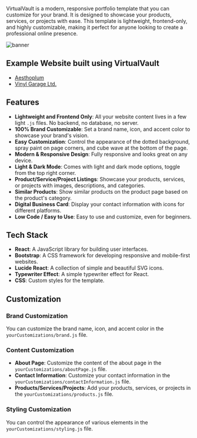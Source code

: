 VirtualVault is a modern, responsive portfolio template that you can customize for your brand. It is designed to showcase your products, services, or projects with ease. This template is lightweight, frontend-only, and highly customizable, making it perfect for anyone looking to create a professional online presence.

![banner](https://github.com/user-attachments/assets/95525998-5ee0-42db-afca-eeb6e1bfbacc)

## Example Website built using VirtualVault

- [Aesthoplum](https://aesthoplum.vercel.app)
- [Vinyl Garage Ltd.](https://vinylgarageltd.vercel.app)

## Features

- **Lightweight and Frontend Only**: All your website content lives in a few light `.js` files. No backend, no database, no server.
- **100% Brand Customizable**: Set a brand name, icon, and accent color to showcase your brand's vision.
- **Easy Customization**: Control the appearance of the dotted background, spray paint on page corners, and cube wave at the bottom of the page.
- **Modern & Responsive Design**: Fully responsive and looks great on any device.
- **Light & Dark Mode**: Comes with light and dark mode options, toggle from the top right corner.
- **Product/Service/Project Listings**: Showcase your products, services, or projects with images, descriptions, and categories.
- **Similar Products**: Show similar products on the product page based on the product's category.
- **Digital Business Card**: Display your contact information with icons for different platforms.
- **Low Code / Easy to Use**: Easy to use and customize, even for beginners.

## Tech Stack

- **React**: A JavaScript library for building user interfaces.
- **Bootstrap**: A CSS framework for developing responsive and mobile-first websites.
- **Lucide React**: A collection of simple and beautiful SVG icons.
- **Typewriter Effect**: A simple typewriter effect for React.
- **CSS**: Custom styles for the template.

## Customization

### Brand Customization

You can customize the brand name, icon, and accent color in the `yourCustomizations/brand.js` file.

### Content Customization

- **About Page**: Customize the content of the about page in the `yourCustomizations/aboutPage.js` file.
- **Contact Information**: Customize your contact information in the `yourCustomizations/contactInformation.js` file.
- **Products/Services/Projects**: Add your products, services, or projects in the `yourCustomizations/products.js` file.

### Styling Customization

You can control the appearance of various elements in the `yourCustomizations/styling.js` file.
